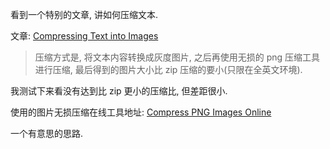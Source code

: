 看到一个特别的文章, 讲如何压缩文本.

文章: [Compressing Text into Images](https://shkspr.mobi/blog/2024/01/compressing-text-into-images/)

> 压缩方式是, 将文本内容转换成灰度图片, 之后再使用无损的 png 压缩工具进行压缩, 最后得到的图片大小比 zip 压缩的要小(只限在全英文环境).

我测试下来看没有达到比 zip 更小的压缩比, 但差距很小.

使用的图片无损压缩在线工具地址: [Compress PNG Images Online](https://compresspng.com/)

一个有意思的思路.